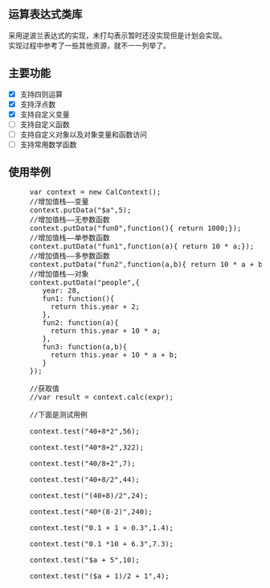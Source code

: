 ## 运算表达式类库
采用逆波兰表达式的实现，未打勾表示暂时还没实现但是计划会实现。  
实现过程中参考了一些其他资源，就不一一列举了。

## 主要功能
- [x] 支持四则运算
- [x] 支持浮点数
- [x] 支持自定义变量
- [ ] 支持自定义函数
- [ ] 支持自定义对象以及对象变量和函数访问
- [ ] 支持常用数学函数

## 使用举例
  <pre>
     var context = new CalContext();
     //增加值栈——变量
     context.putData("$a",5);
     //增加值栈——无参数函数
     context.putData("fun0",function(){ return 1000;});
     //增加值栈——单参数函数
     context.putData("fun1",function(a){ return 10 * a;});
     //增加值栈——多参数函数
     context.putData("fun2",function(a,b){ return 10 * a + b;});
     //增加值栈——对象
     context.putData("people",{
        year: 28,
        fun1: function(){
          return this.year + 2;
        },
        fun2: function(a){
          return this.year + 10 * a;
        },
        fun3: function(a,b){
          return this.year + 10 * a + b;
        }
     });

     //获取值
     //var result = context.calc(expr);

     //下面是测试用例

     context.test("40+8*2",56);

     context.test("40*8+2",322);

     context.test("40/8+2",7);

     context.test("40+8/2",44);

     context.test("(40+8)/2",24);

     context.test("40*(8-2)",240);

     context.test("0.1 + 1 + 0.3",1.4);

     context.test("0.1 *10 + 6.3",7.3);

     context.test("$a + 5",10);

     context.test("($a + 1)/2 + 1",4);  
  </pre>

